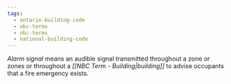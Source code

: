```yaml
---
tags:
  - ontario-building-code
  - obc-terms
  - nbc-terms
  - national-building-code
---
```

*Alarm signal* means an audible signal transmitted throughout a zone or zones or throughout a *[[NBC Term - Building|building]]* to advise occupants that a fire emergency exists.